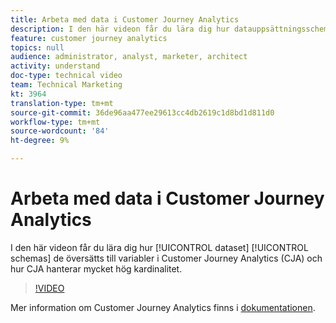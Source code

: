 ```yaml
---
title: Arbeta med data i Customer Journey Analytics
description: I den här videon får du lära dig hur datauppsättningsscheman översätts till variabler i Customer Journey Analytics (CJA) samt hur CJA hanterar mycket hög kardinalitet.
feature: customer journey analytics
topics: null
audience: administrator, analyst, marketer, architect
activity: understand
doc-type: technical video
team: Technical Marketing
kt: 3964
translation-type: tm+mt
source-git-commit: 36de96aa477ee29613cc4db2619c1d8bd1d811d0
workflow-type: tm+mt
source-wordcount: '84'
ht-degree: 9%

---
```



# Arbeta med data i Customer Journey Analytics

I den här videon får du lära dig hur [!UICONTROL dataset] [!UICONTROL schemas] de översätts till variabler i Customer Journey Analytics (CJA) och hur CJA hanterar mycket hög kardinalitet.

>[!VIDEO](https://video.tv.adobe.com/v/32112/?quality=12)

Mer information om Customer Journey Analytics finns i [dokumentationen](https://docs.adobe.com/content/help/en/analytics-platform/using/cja-landing.html).
